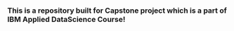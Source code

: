 <h3> This is a repository built for Capstone project which is a part of IBM Applied DataScience Course! </h3>
